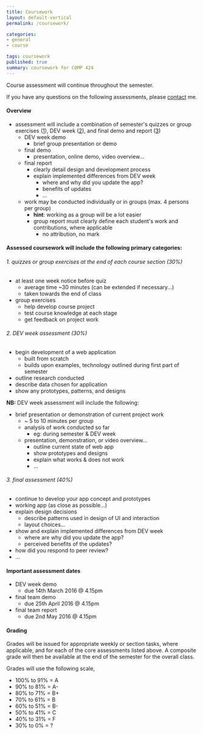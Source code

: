 ```yaml
---
title: Coursework
layout: default-vertical
permalink: /coursework/

categories:
- general
- course

tags: coursework
published: true
summary: coursework for COMP 424
---
```


Course assessment will continue throughout the semester.

If you have any questions on the following assessments, please [contact](/contact) me.

#### Overview

* assessment will include a combination of semester's quizzes or group exercises ([1](#assessment1)), DEV week ([2](#assessment2)), and final demo and report ([3](#assessment3))
  * DEV week demo
    * brief group presentation or demo
  * final demo
    * presentation, online demo, video overview...
  * final report
    * clearly detail design and development process
    * explain implemented differences from DEV week
      * where and why did you update the app?
      * benefits of updates
      * ...
  * work may be conducted individually or in groups (max. 4 persons per group)
    * **hint**: working as a group will be a lot easier
    * group report must clearly define each student's work and contributions, where applicable
      * no attribution, no mark

#### Assessed coursework will include the following primary categories:

<a id="assessment1"></a>
###### 1. quizzes or group exercises at the end of each course section (30%)

* at least one week notice before quiz
  * average time ~30 minutes (can be extended if necessary...)
  * taken towards the end of class
* group exercises
  * help develop course project
  * test course knowledge at each stage
  * get feedback on project work

<a id="assessment2"></a>
###### 2. DEV week assessment (30%)

* begin development of a web application
  * built from scratch
  * builds upon examples, technology outlined during first part of semester
* outline research conducted
* describe data chosen for application
* show any prototypes, patterns, and designs


**NB:** DEV week assessment will include the following:

* brief presentation or demonstration of current project work
  * ~ 5 to 10 minutes per group
  * analysis of work conducted so far
    * eg: during semester & DEV week
  * presentation, demonstration, or video overview...
    * outline current state of web app
    * show prototypes and designs
    * explain what works & does not work
    * ...

<a id="assessment3"></a>
###### 3. final assessment (40%)

* continue to develop your app concept and prototypes
* working app (as close as possible...)
* explain design decisions
  * describe patterns used in design of UI and interaction
  * layout choices...
* show and explain implemented differences from DEV week
  * where are why did you update the app?
  * perceived benefits of the updates?
* how did you respond to peer review?
* ...

#### Important assessment dates

* DEV week demo
  * due 14th March 2016 @ 4.15pm
* final team demo
  * due 25th April 2016 @ 4.15pm
* final team report
  * due 2nd May 2016 @ 4.15pm

#### Grading

Grades will be issued for appropriate weekly or section tasks, where applicable, and for each of the core assessments listed above.
A composite grade will then be available at the end of the semester for the overall class.

Grades will use the following scale,

  * 100% to 91% = A
  * 90% to 81%  = A-
  * 80% to 71%  = B+
  * 70% to 61%  = B
  * 60% to 51%  = B-
  * 50% to 41%  = C
  * 40% to 31%  = F
  * 30% to 0%   = ?
